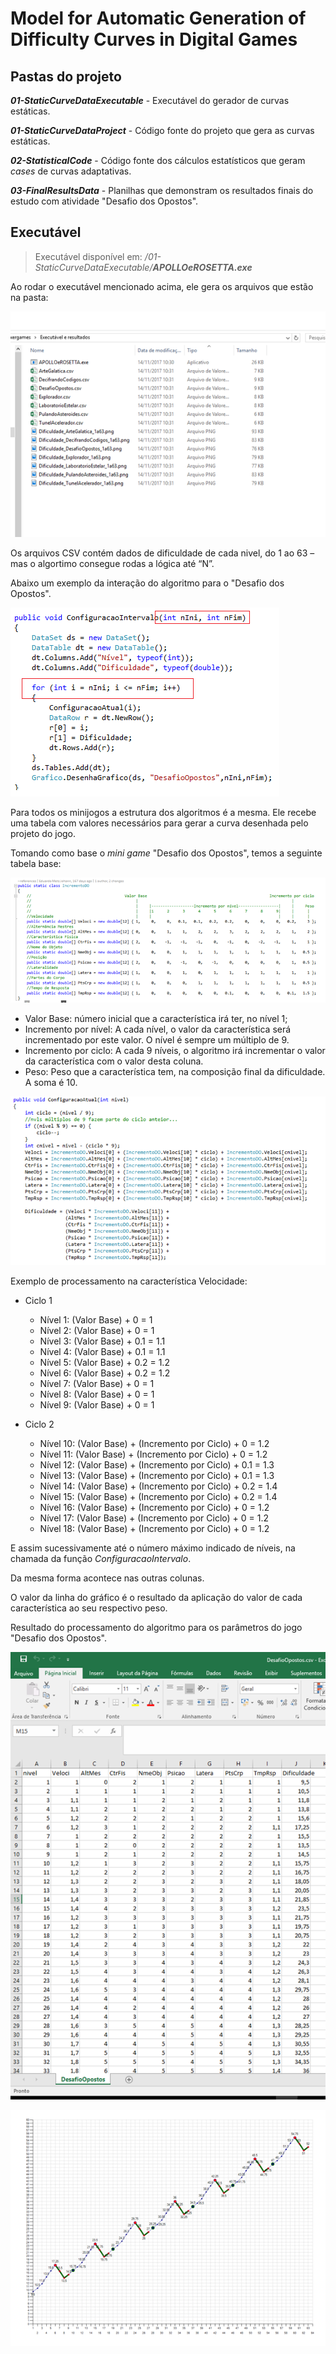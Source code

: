 # Model for Automatic Generation of Difficulty Curves in Digital Games

## Pastas do projeto

**_01-StaticCurveDataExecutable_** - Executável do gerador de curvas estáticas.

**_01-StaticCurveDataProject_** - Código fonte do projeto que gera as curvas estáticas.

**_02-StatisticalCode_** - Código fonte dos cálculos estatísticos que geram _cases_ de curvas adaptativas.

**_03-FinalResultsData_** - Planilhas que demonstram os resultados finais do estudo com atividade "Desafio dos Opostos".

## Executável

> Executável disponível em: _/01-StaticCurveDataExecutable/**APOLLOeROSETTA.exe**_

Ao rodar o executável mencionado acima, ele gera os arquivos que estão na pasta:

![](/_Images/Image_01.png)

Os arquivos CSV contém dados de dificuldade de cada nivel, do 1 ao 63 – mas o algortimo consegue rodas a lógica até “N”.

Abaixo um exemplo da interação do algoritmo para o "Desafio dos Opostos".

![](/_Images/Image_02.png)

Para todos os minijogos a estrutura dos algoritmos é a mesma. Ele recebe uma tabela com valores necessários para gerar a curva desenhada pelo projeto do jogo.

Tomando como base o _mini game_ "Desafio dos Opostos", temos a seguinte tabela base:

![](/_Images/Image_03.png)

- Valor Base: número inicial que a característica irá ter, no nível 1;
- Incremento por nível: A cada nível, o valor da característica será incrementado por este valor. O nível é sempre um múltiplo de 9. 
- Incremento por ciclo: A cada 9 níveis, o algoritmo irá incrementar o valor da característica com o valor desta coluna.
- Peso: Peso que a característica tem, na composição final da dificuldade. A soma é 10.

![](/_Images/Image_04.png)

Exemplo de processamento na característica Velocidade:

- Ciclo 1
  - Nível 1: (Valor Base) + 0 = 1
  - Nível 2: (Valor Base) + 0 = 1
  - Nível 3: (Valor Base) + 0.1 = 1.1
  - Nível 4: (Valor Base) + 0.1 = 1.1
  - Nível 5: (Valor Base) + 0.2 = 1.2
  - Nível 6: (Valor Base) + 0.2 = 1.2
  - Nível 7: (Valor Base) + 0 = 1
  - Nível 8: (Valor Base) + 0 = 1
  - Nível 9: (Valor Base) + 0 = 1

- Ciclo 2
  - Nível 10: (Valor Base) + (Incremento por Ciclo) + 0 = 1.2
  - Nível 11: (Valor Base) + (Incremento por Ciclo) + 0 = 1.2
  - Nível 12: (Valor Base) + (Incremento por Ciclo) + 0.1 = 1.3
  - Nível 13: (Valor Base) + (Incremento por Ciclo) + 0.1 = 1.3
  - Nível 14: (Valor Base) + (Incremento por Ciclo) + 0.2 = 1.4
  - Nível 15: (Valor Base) + (Incremento por Ciclo) + 0.2 = 1.4
  - Nível 16: (Valor Base) + (Incremento por Ciclo) + 0 = 1.2
  - Nível 17: (Valor Base) + (Incremento por Ciclo) + 0 = 1.2
  - Nível 18: (Valor Base) + (Incremento por Ciclo) + 0 = 1.2

E assim sucessivamente até o número máximo indicado de níveis, na chamada da função _ConfiguracaoIntervalo_.

Da mesma forma acontece nas outras colunas.

O valor da linha do gráfico é o resultado da aplicação do valor de cada característica ao seu respectivo peso.

Resultado do processamento do algoritmo para os parâmetros do jogo "Desafio dos Opostos".

![](/_Images/Image_05.png)

![](/_Images/Image_06.png)


